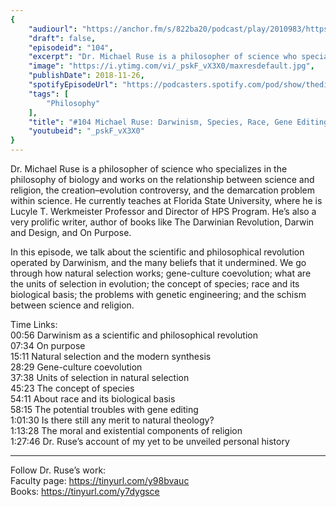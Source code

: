 ```yaml
---
{
	"audiourl": "https://anchor.fm/s/822ba20/podcast/play/2010983/https%3A%2F%2Fd3ctxlq1ktw2nl.cloudfront.net%2Fproduction%2F2018-11-31%2F7734609-48000-2-2921811c9a67.mp3",
	"draft": false,
	"episodeid": "104",
	"excerpt": "Dr. Michael Ruse is a philosopher of science who specializes in the philosophy of biology and works on the relationship between science and religion, the creation–evolution controversy, and the demarcation problem within science. He currently teaches at Florida State University, where he is Lucyle T. Werkmeister Professor and Director of HPS Program. He’s also a very prolific writer, author of books like The Darwinian Revolution, Darwin and Design, and On Purpose. ",
	"image": "https://i.ytimg.com/vi/_pskF_vX3X0/maxresdefault.jpg",
	"publishDate": 2018-11-26,
	"spotifyEpisodeUrl": "https://podcasters.spotify.com/pod/show/thedissenter/episodes/104-Michael-Ruse-Darwinism--Species--Race--Gene-Editing--and-Religion-e2rsd7",
	"tags": [
		"Philosophy"
	],
	"title": "#104 Michael Ruse: Darwinism, Species, Race, Gene Editing, and Religion",
	"youtubeid": "_pskF_vX3X0"
}
---
```

Dr. Michael Ruse is a philosopher of science who specializes in the philosophy of biology and works on the relationship between science and religion, the creation–evolution controversy, and the demarcation problem within science. He currently teaches at Florida State University, where he is Lucyle T. Werkmeister Professor and Director of HPS Program. He’s also a very prolific writer, author of books like The Darwinian Revolution, Darwin and Design, and On Purpose. 

In this episode, we talk about the scientific and philosophical revolution operated by Darwinism, and the many beliefs that it undermined. We go through how natural selection works; gene-culture coevolution; what are the units of selection in evolution; the concept of species; race and its biological basis; the problems with genetic engineering; and the schism between science and religion.

Time Links:  
<time>00:56</time> Darwinism as a scientific and philosophical revolution  
<time>07:34</time> On purpose                        
<time>15:11</time> Natural selection and the modern synthesis         
<time>28:29</time> Gene-culture coevolution          
<time>37:38</time> Units of selection in natural selection           
<time>45:23</time> The concept of species  
<time>54:11</time> About race and its biological basis  
<time>58:15</time> The potential troubles with gene editing  
<time>1:01:30</time> Is there still any merit to natural theology?  
<time>1:13:28</time> The moral and existential components of religion  
<time>1:27:46</time> Dr. Ruse’s account of my yet to be unveiled personal history  

---

Follow Dr. Ruse’s work:  
Faculty page: https://tinyurl.com/y98bvauc  
Books: https://tinyurl.com/y7dygsce
